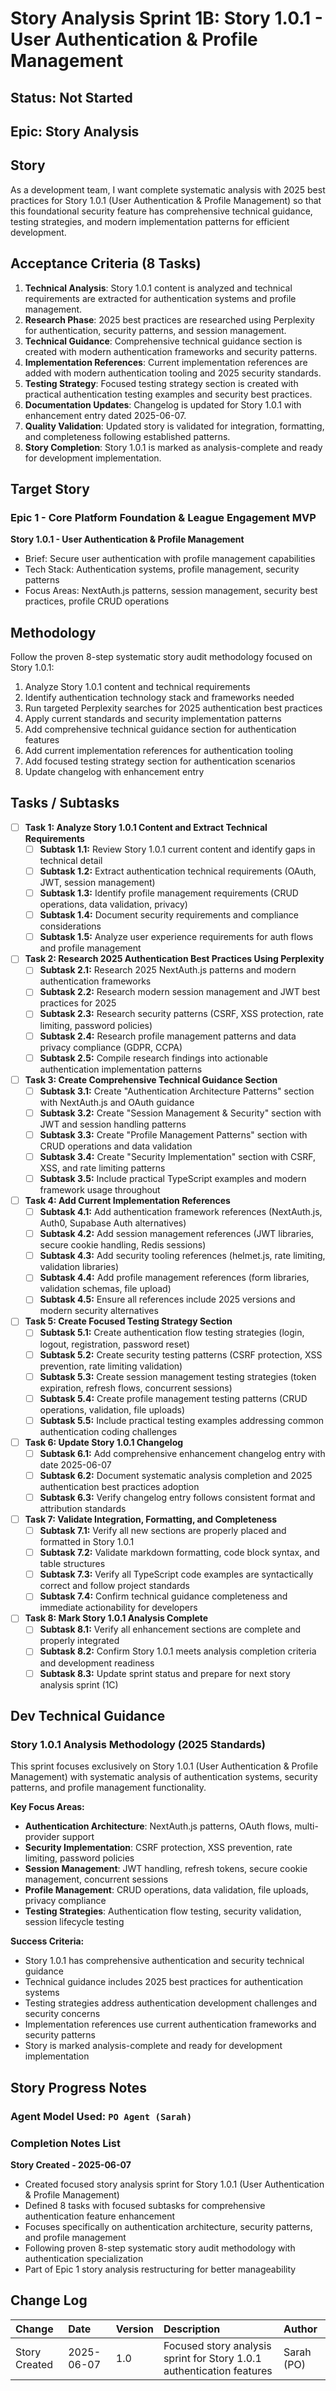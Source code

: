 # Story Analysis Sprint 1B: Story 1.0.1 - User Authentication & Profile Management

## Status: Not Started

## Epic: Story Analysis

## Story

As a development team, I want complete systematic analysis with 2025 best practices for Story 1.0.1 (User Authentication & Profile Management) so that this foundational security feature has comprehensive technical guidance, testing strategies, and modern implementation patterns for efficient development.

## Acceptance Criteria (8 Tasks)

1. **Technical Analysis**: Story 1.0.1 content is analyzed and technical requirements are extracted for authentication systems and profile management.
2. **Research Phase**: 2025 best practices are researched using Perplexity for authentication, security patterns, and session management.
3. **Technical Guidance**: Comprehensive technical guidance section is created with modern authentication frameworks and security patterns.
4. **Implementation References**: Current implementation references are added with modern authentication tooling and 2025 security standards.
5. **Testing Strategy**: Focused testing strategy section is created with practical authentication testing examples and security best practices.
6. **Documentation Updates**: Changelog is updated for Story 1.0.1 with enhancement entry dated 2025-06-07.
7. **Quality Validation**: Updated story is validated for integration, formatting, and completeness following established patterns.
8. **Story Completion**: Story 1.0.1 is marked as analysis-complete and ready for development implementation.

## Target Story

### Epic 1 - Core Platform Foundation & League Engagement MVP

**Story 1.0.1 - User Authentication & Profile Management**
- Brief: Secure user authentication with profile management capabilities
- Tech Stack: Authentication systems, profile management, security patterns
- Focus Areas: NextAuth.js patterns, session management, security best practices, profile CRUD operations

## Methodology

Follow the proven 8-step systematic story audit methodology focused on Story 1.0.1:
1. Analyze Story 1.0.1 content and technical requirements
2. Identify authentication technology stack and frameworks needed
3. Run targeted Perplexity searches for 2025 authentication best practices
4. Apply current standards and security implementation patterns
5. Add comprehensive technical guidance section for authentication features
6. Add current implementation references for authentication tooling
7. Add focused testing strategy section for authentication scenarios
8. Update changelog with enhancement entry

## Tasks / Subtasks

- [ ] **Task 1: Analyze Story 1.0.1 Content and Extract Technical Requirements**
  - [ ] **Subtask 1.1:** Review Story 1.0.1 current content and identify gaps in technical detail
  - [ ] **Subtask 1.2:** Extract authentication technical requirements (OAuth, JWT, session management)
  - [ ] **Subtask 1.3:** Identify profile management requirements (CRUD operations, data validation, privacy)
  - [ ] **Subtask 1.4:** Document security requirements and compliance considerations
  - [ ] **Subtask 1.5:** Analyze user experience requirements for auth flows and profile management

- [ ] **Task 2: Research 2025 Authentication Best Practices Using Perplexity**
  - [ ] **Subtask 2.1:** Research 2025 NextAuth.js patterns and modern authentication frameworks
  - [ ] **Subtask 2.2:** Research modern session management and JWT best practices for 2025
  - [ ] **Subtask 2.3:** Research security patterns (CSRF, XSS protection, rate limiting, password policies)
  - [ ] **Subtask 2.4:** Research profile management patterns and data privacy compliance (GDPR, CCPA)
  - [ ] **Subtask 2.5:** Compile research findings into actionable authentication implementation patterns

- [ ] **Task 3: Create Comprehensive Technical Guidance Section**
  - [ ] **Subtask 3.1:** Create "Authentication Architecture Patterns" section with NextAuth.js and OAuth guidance
  - [ ] **Subtask 3.2:** Create "Session Management & Security" section with JWT and session handling patterns
  - [ ] **Subtask 3.3:** Create "Profile Management Patterns" section with CRUD operations and data validation
  - [ ] **Subtask 3.4:** Create "Security Implementation" section with CSRF, XSS, and rate limiting patterns
  - [ ] **Subtask 3.5:** Include practical TypeScript examples and modern framework usage throughout

- [ ] **Task 4: Add Current Implementation References**
  - [ ] **Subtask 4.1:** Add authentication framework references (NextAuth.js, Auth0, Supabase Auth alternatives)
  - [ ] **Subtask 4.2:** Add session management references (JWT libraries, secure cookie handling, Redis sessions)
  - [ ] **Subtask 4.3:** Add security tooling references (helmet.js, rate limiting, validation libraries)
  - [ ] **Subtask 4.4:** Add profile management references (form libraries, validation schemas, file upload)
  - [ ] **Subtask 4.5:** Ensure all references include 2025 versions and modern security alternatives

- [ ] **Task 5: Create Focused Testing Strategy Section**
  - [ ] **Subtask 5.1:** Create authentication flow testing strategies (login, logout, registration, password reset)
  - [ ] **Subtask 5.2:** Create security testing patterns (CSRF protection, XSS prevention, rate limiting validation)
  - [ ] **Subtask 5.3:** Create session management testing strategies (token expiration, refresh flows, concurrent sessions)
  - [ ] **Subtask 5.4:** Create profile management testing patterns (CRUD operations, validation, file uploads)
  - [ ] **Subtask 5.5:** Include practical testing examples addressing common authentication coding challenges

- [ ] **Task 6: Update Story 1.0.1 Changelog**
  - [ ] **Subtask 6.1:** Add comprehensive enhancement changelog entry with date 2025-06-07
  - [ ] **Subtask 6.2:** Document systematic analysis completion and 2025 authentication best practices adoption
  - [ ] **Subtask 6.3:** Verify changelog entry follows consistent format and attribution standards

- [ ] **Task 7: Validate Integration, Formatting, and Completeness**
  - [ ] **Subtask 7.1:** Verify all new sections are properly placed and formatted in Story 1.0.1
  - [ ] **Subtask 7.2:** Validate markdown formatting, code block syntax, and table structures
  - [ ] **Subtask 7.3:** Verify all TypeScript code examples are syntactically correct and follow project standards
  - [ ] **Subtask 7.4:** Confirm technical guidance completeness and immediate actionability for developers

- [ ] **Task 8: Mark Story 1.0.1 Analysis Complete**
  - [ ] **Subtask 8.1:** Verify all enhancement sections are complete and properly integrated
  - [ ] **Subtask 8.2:** Confirm Story 1.0.1 meets analysis completion criteria and development readiness
  - [ ] **Subtask 8.3:** Update sprint status and prepare for next story analysis sprint (1C)

## Dev Technical Guidance

### **Story 1.0.1 Analysis Methodology (2025 Standards)**

This sprint focuses exclusively on Story 1.0.1 (User Authentication & Profile Management) with systematic analysis of authentication systems, security patterns, and profile management functionality.

**Key Focus Areas:**
- **Authentication Architecture**: NextAuth.js patterns, OAuth flows, multi-provider support
- **Security Implementation**: CSRF protection, XSS prevention, rate limiting, password policies
- **Session Management**: JWT handling, refresh tokens, secure cookie management, concurrent sessions
- **Profile Management**: CRUD operations, data validation, file uploads, privacy compliance
- **Testing Strategies**: Authentication flow testing, security validation, session lifecycle testing

**Success Criteria:**
- Story 1.0.1 has comprehensive authentication and security technical guidance
- Technical guidance includes 2025 best practices for authentication systems
- Testing strategies address authentication development challenges and security concerns
- Implementation references use current authentication frameworks and security patterns
- Story is marked analysis-complete and ready for development implementation

## Story Progress Notes

### Agent Model Used: `PO Agent (Sarah)`

### Completion Notes List

**Story Created - 2025-06-07**
- Created focused story analysis sprint for Story 1.0.1 (User Authentication & Profile Management)
- Defined 8 tasks with focused subtasks for comprehensive authentication feature enhancement
- Focuses specifically on authentication architecture, security patterns, and profile management
- Following proven 8-step systematic story audit methodology with authentication specialization
- Part of Epic 1 story analysis restructuring for better manageability

## Change Log

| Change                                    | Date       | Version | Description                                     | Author     |
| :---------------------------------------- | :--------- | :------ | :---------------------------------------------- | :--------- |
| Story Created                            | 2025-06-07 | 1.0     | Focused story analysis sprint for Story 1.0.1 authentication features | Sarah (PO) |
